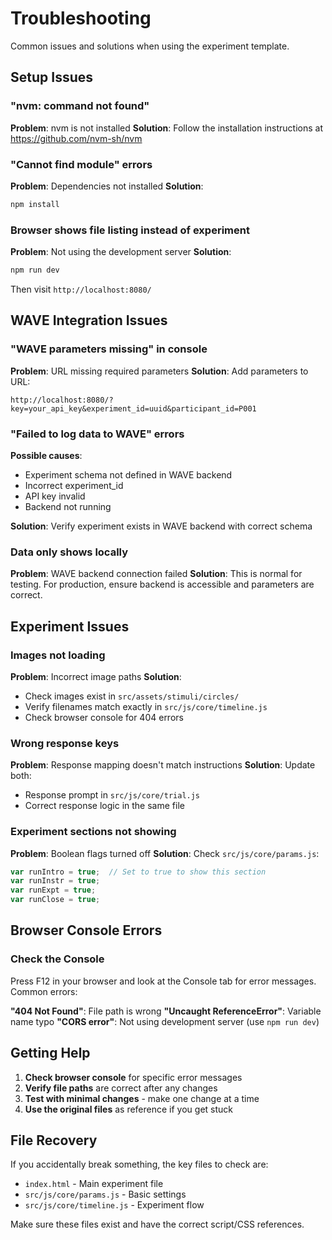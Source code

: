 # Troubleshooting

Common issues and solutions when using the experiment template.

## Setup Issues

### "nvm: command not found"
**Problem**: nvm is not installed
**Solution**: Follow the installation instructions at https://github.com/nvm-sh/nvm

### "Cannot find module" errors
**Problem**: Dependencies not installed
**Solution**: 
```bash
npm install
```

### Browser shows file listing instead of experiment
**Problem**: Not using the development server
**Solution**: 
```bash
npm run dev
```
Then visit `http://localhost:8080/`

## WAVE Integration Issues

### "WAVE parameters missing" in console
**Problem**: URL missing required parameters
**Solution**: Add parameters to URL:
```
http://localhost:8080/?key=your_api_key&experiment_id=uuid&participant_id=P001
```

### "Failed to log data to WAVE" errors
**Possible causes**:
- Experiment schema not defined in WAVE backend
- Incorrect experiment_id
- API key invalid
- Backend not running

**Solution**: Verify experiment exists in WAVE backend with correct schema

### Data only shows locally
**Problem**: WAVE backend connection failed
**Solution**: This is normal for testing. For production, ensure backend is accessible and parameters are correct.

## Experiment Issues

### Images not loading
**Problem**: Incorrect image paths
**Solution**: 
- Check images exist in `src/assets/stimuli/circles/`
- Verify filenames match exactly in `src/js/core/timeline.js`
- Check browser console for 404 errors

### Wrong response keys
**Problem**: Response mapping doesn't match instructions
**Solution**: Update both:
- Response prompt in `src/js/core/trial.js`
- Correct response logic in the same file

### Experiment sections not showing
**Problem**: Boolean flags turned off
**Solution**: Check `src/js/core/params.js`:
```javascript
var runIntro = true;  // Set to true to show this section
var runInstr = true;
var runExpt = true;
var runClose = true;
```

## Browser Console Errors

### Check the Console
Press F12 in your browser and look at the Console tab for error messages. Common errors:

**"404 Not Found"**: File path is wrong
**"Uncaught ReferenceError"**: Variable name typo
**"CORS error"**: Not using development server (use `npm run dev`)

## Getting Help

1. **Check browser console** for specific error messages
2. **Verify file paths** are correct after any changes
3. **Test with minimal changes** - make one change at a time
4. **Use the original files** as reference if you get stuck

## File Recovery

If you accidentally break something, the key files to check are:
- `index.html` - Main experiment file
- `src/js/core/params.js` - Basic settings
- `src/js/core/timeline.js` - Experiment flow

Make sure these files exist and have the correct script/CSS references.